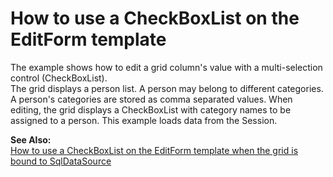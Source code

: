 # How to use a CheckBoxList on the EditForm template


<p>The example shows how to edit a grid column's value with a multi-selection control (CheckBoxList).<br />
The grid displays a person list. A person may belong to different categories. A person's categories are stored as comma separated values. When editing, the grid displays a CheckBoxList with category names to be assigned to a person. This example loads data from the Session.</p><p><strong>See Also:</strong><br />
<a href="https://www.devexpress.com/Support/Center/p/E1174">How to use a CheckBoxList on the EditForm template when the grid is bound to SqlDataSource</a></p>

<br/>


